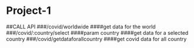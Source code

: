 # Project-1
##CALL API
###/covid/worldwide
####get data for the world
###/covid/:country/select
####param country
####get data for a selected country
###/covid/getdataforallcountry
####get covid data for all country